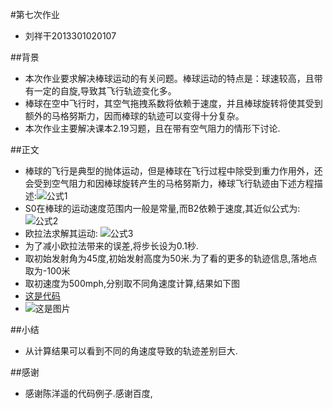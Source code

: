 #第七次作业
- 刘祥干2013301020107

##背景
- 本次作业要求解决棒球运动的有关问题。棒球运动的特点是：球速较高，且带有一定的自旋,导致其飞行轨迹变化多。
- 棒球在空中飞行时，其空气拖拽系数将依赖于速度，并且棒球旋转将使其受到额外的马格努斯力，因而棒球的轨迹可以变得十分复杂。
- 本次作业主要解决课本2.19习题，且在带有空气阻力的情形下讨论.

##正文
- 棒球的飞行是典型的抛体运动，但是棒球在飞行过程中除受到重力作用外，还会受到空气阻力和因棒球旋转产生的马格努斯力，棒球飞行轨迹由下述方程描述:![公式1](https://github.com/computationalphysics2013301020107/computationalphysics_N2013301020107/blob/master/chapter2/%E5%85%AC%E5%BC%8F1.png)
- S0在棒球的运动速度范围内一般是常量,而B2依赖于速度,其近似公式为:![公式2](https://github.com/computationalphysics2013301020107/computationalphysics_N2013301020107/blob/master/chapter2/%E5%85%AC%E5%BC%8F2.png)
- 欧拉法求解其运动:
                  ![公式3](https://github.com/computationalphysics2013301020107/computationalphysics_N2013301020107/blob/master/chapter2/%E5%85%AC%E5%BC%8F3.png)
- 为了减小欧拉法带来的误差,将步长设为0.1秒.
- 取初始发射角为45度,初始发射高度为50米.为了看的更多的轨迹信息,落地点取为-100米
- 取初速度为500mph,分别取不同角速度计算,结果如下图
- [这是代码](https://github.com/computationalphysics2013301020107/computationalphysics_N2013301020107/blob/master/chapter2/homework7.py)
- ![这是图片](https://github.com/computationalphysics2013301020107/computationalphysics_N2013301020107/blob/master/chapter2/homework7.png)

##小结
- 从计算结果可以看到不同的角速度导致的轨迹差别巨大.

##感谢
- 感谢陈洋遥的代码例子.感谢百度,
